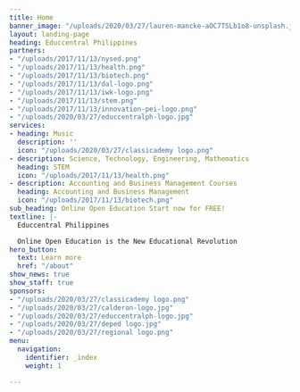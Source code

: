 ```yaml
---
title: Home
banner_image: "/uploads/2020/03/27/lauren-mancke-aOC7TSLb1o8-unsplash.jpg"
layout: landing-page
heading: Educcentral Philippines
partners:
- "/uploads/2017/11/13/nysed.png"
- "/uploads/2017/11/13/health.png"
- "/uploads/2017/11/13/biotech.png"
- "/uploads/2017/11/13/dal-logo.png"
- "/uploads/2017/11/13/iwk-logo.png"
- "/uploads/2017/11/13/stem.png"
- "/uploads/2017/11/13/innovation-pei-logo.png"
- "/uploads/2020/03/27/educcentralph-logo.jpg"
services:
- heading: Music
  description: ''
  icon: "/uploads/2020/03/27/classicademy logo.png"
- description: Science, Technology, Engineering, Mathematics
  heading: STEM
  icon: "/uploads/2017/11/13/health.png"
- description: Accounting and Business Management Courses
  heading: Accounting and Business Management
  icon: "/uploads/2017/11/13/biotech.png"
sub_heading: Online Open Education Start now for FREE!
textline: |-
  Educcentral Philippines

  Online Open Education is the New Educational Revolution
hero_button:
  text: Learn more
  href: "/about"
show_news: true
show_staff: true
sponsors:
- "/uploads/2020/03/27/classicademy logo.png"
- "/uploads/2020/03/27/calderon-logo.jpg"
- "/uploads/2020/03/27/educcentralph-logo.jpg"
- "/uploads/2020/03/27/deped logo.jpg"
- "/uploads/2020/03/27/regional logo.png"
menu:
  navigation:
    identifier: _index
    weight: 1

---
```

